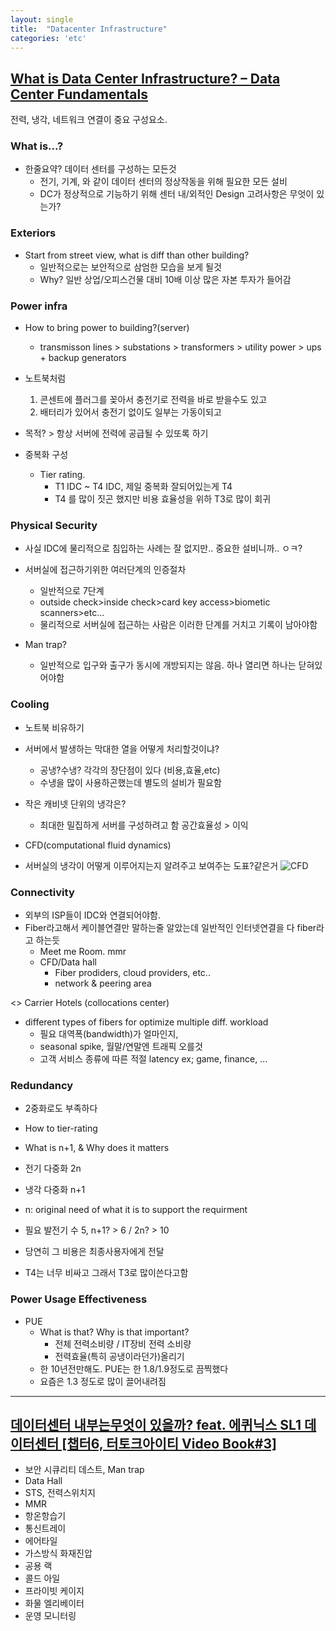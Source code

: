 ```yaml
---
layout: single
title:  "Datacenter Infrastructure"
categories: 'etc'
---
```


## [What is Data Center Infrastructure? – Data Center Fundamentals](https://youtu.be/FD5cf7uZDhg)

전력, 냉각, 네트워크 연결이 중요 구성요소.

### What is...?

- 한줄요약? 데이터 센터를 구성하는 모든것
    - 전기, 기계, 와 같이 데이터 센터의 정상작동을 위해 필요한 모든 설비
    - DC가 정상적으로 기능하기 위해 센터 내/외적인 Design 고려사항은 무엇이 있는가?

### Exteriors

- Start from street view, what is diff than other building?
    - 일반적으로는 보안적으로 삼엄한 모습을 보게 될것
    - Why? 일반 상업/오피스건물 대비 10배 이상 많은 자본 투자가 들어감

### Power infra

- How to bring power to building?(server)
    - transmisson lines > substations > transformers > utility power > ups + backup generators 
- 노트북처럼
    1. 콘센트에 플러그를 꽂아서 충전기로 전력을 바로 받을수도 있고
    2. 배터리가 있어서 충전기 없이도 일부는 가동이되고
- 목적? > 항상 서버에 전력에 공급될 수 있또록 하기

- 중복화 구성
    - Tier rating.
        - T1 IDC ~ T4 IDC, 제일 중복화 잘되어있는게 T4
        - T4 를 많이 짓곤 했지만 비용 효율성을 위하 T3로 많이 회귀

### Physical Security

- 사실 IDC에 물리적으로 침입하는 사례는 잘 없지만.. 중요한 설비니까.. ㅇㅋ?
- 서버실에 접근하기위한 여러단계의 인증절차 
    - 일반적으로 7단계
    - outside check>inside check>card key access>biometic scanners>etc...
    - 물리적으로 서버실에 접근하는 사람은 이러한 단계를 거치고 기록이 남아야함

- Man trap?
    - 일반적으로 입구와 출구가 동시에 개방되지는 않음. 하나 열리면 하나는 닫혀있어야함

### Cooling

- 노트북 비유하기

- 서버에서 발생하는 막대한 열을 어떻게 처리할것이냐?
    - 공냉?수냉? 각각의 장단점이 있다 (비용,효율,etc)
    - 수냉을 많이 사용하곤했는데 별도의 설비가 필요함

- 작은 캐비넷 단위의 냉각은?
    - 최대한 밀집하게 서버를 구성하려고 함 공간효율성 > 이익

- CFD(computational fluid dynamics)
- 서버실의 냉각이 어떻게 이루어지는지 알려주고 보여주는 도표?같은거
    ![CFD](https://e7.pngegg.com/pngimages/691/185/png-clipart-computational-fluid-dynamics-cfd-module-comsol-multiphysics-dynamic-water-miscellaneous-engineering.png)

### Connectivity

- 외부의 ISP들이 IDC와 연결되어야함. 
- Fiber라고해서 케이블연결만 말하는줄 알았는데 일반적인 인터넷연결을 다 fiber라고 하는듯
    - Meet me Room. mmr
    - CFD/Data hall
        - Fiber prodiders, cloud providers, etc..
        - network & peering area 

<> Carrier Hotels (collocations center)

- different types of fibers for optimize multiple diff. workload
    - 필요 대역폭(bandwidth)가 얼마인지, 
    - seasonal spike, 월말/연말엔 트래픽 오를것
    - 고객 서비스 종류에 따른 적절 latency ex; game, finance, ...

### Redundancy

- 2중화로도 부족하다
- How to tier-rating 
- What is n+1, & Why does it matters

- 전기 다중화 2n
- 냉각 다중화 n+1

- n: original need of what it is to support the requirment 
- 필요 발전기 수 5, n+1? > 6 / 2n? > 10
- 당연히 그 비용은 최종사용자에게 전달 

- T4는 너무 비싸고 그래서 T3로 많이쓴다고함

### Power Usage Effectiveness

- PUE
    - What is that? Why is that important?
        - 전체 전력소비량 / IT장비 전력 소비량
        - 전력효율(특히 공냉이라던가)올리기
    - 한 10년전만해도. PUE는 한 1.8/1.9정도로 끔찍했다
    - 요즘은 1.3 정도로 많이 끌어내려짐

---

## [데이터센터 내부는무엇이 있을까? feat. 에퀴닉스 SL1 데이터센터 [챕터6, 터토크아이티 Video Book#3]](https://youtu.be/UEKVk6m4hWU)

- 보안 시큐리티 데스트, Man trap
- Data Hall
- STS, 전력스위치지
- MMR
- 항온항습기
- 통신트레이 
- 에어타일
- 가스방식 화재진압
- 공용 랙
- 콜드 아일
- 프라이빗 케이지
- 화물 엘리베이터
- 운영 모니터링

